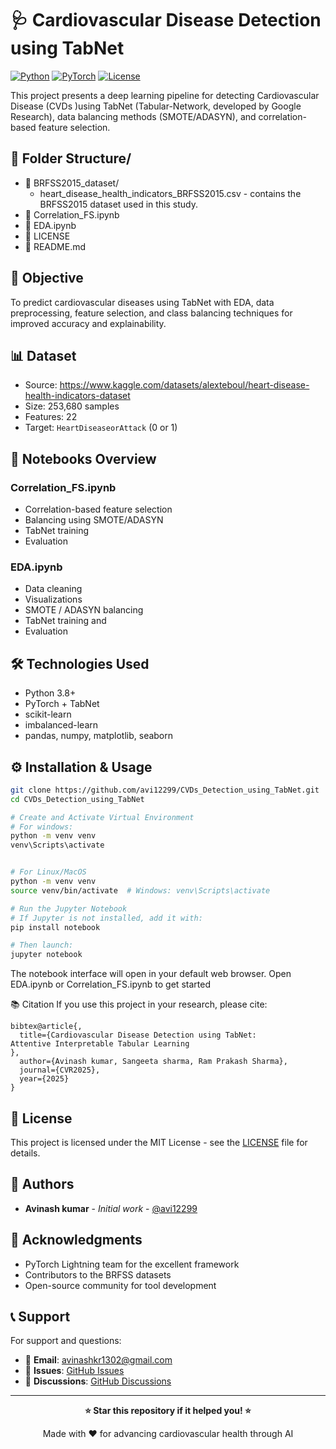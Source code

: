 # 🩺 Cardiovascular Disease Detection using TabNet

[![Python](https://img.shields.io/badge/Python-3.8+-blue.svg)](https://www.python.org/downloads/)
[![PyTorch](https://img.shields.io/badge/PyTorch-1.9+-orange.svg)](https://pytorch.org/)
[![License](https://img.shields.io/badge/License-MIT-green.svg)](LICENSE)

This project presents a deep learning pipeline for detecting Cardiovascular Disease (CVDs )using TabNet (Tabular-Network, developed by Google Research), data balancing methods (SMOTE/ADASYN), and correlation-based feature selection.



## 📁 Folder Structure/

- 📁 BRFSS2015_dataset/
   -  heart_disease_health_indicators_BRFSS2015.csv - contains the BRFSS2015 dataset used in this study.
- 📓 Correlation_FS.ipynb
- 📓 EDA.ipynb
- 📄 LICENSE
- 📄 README.md


## 🎯 Objective

To predict cardiovascular diseases using TabNet with EDA, data preprocessing, feature selection, and class balancing techniques for improved accuracy and explainability.


## 📊 Dataset

- Source: https://www.kaggle.com/datasets/alexteboul/heart-disease-health-indicators-dataset
- Size: 253,680 samples
- Features: 22
- Target: `HeartDiseaseorAttack` (0 or 1)


## 📒 Notebooks Overview


### Correlation_FS.ipynb
- Correlation-based feature selection
- Balancing using SMOTE/ADASYN 
- TabNet training
- Evaluation 



### EDA.ipynb
- Data cleaning
- Visualizations
- SMOTE / ADASYN balancing
- TabNet training and 
- Evaluation


## 🛠️ Technologies Used

- Python 3.8+
- PyTorch + TabNet
- scikit-learn
- imbalanced-learn
- pandas, numpy, matplotlib, seaborn


## ⚙️ Installation & Usage

```bash
git clone https://github.com/avi12299/CVDs_Detection_using_TabNet.git
cd CVDs_Detection_using_TabNet

# Create and Activate Virtual Environment
# For windows:
python -m venv venv
venv\Scripts\activate


# For Linux/MacOS
python -m venv venv
source venv/bin/activate  # Windows: venv\Scripts\activate

# Run the Jupyter Notebook
# If Jupyter is not installed, add it with:
pip install notebook

# Then launch:
jupyter notebook
```

The notebook interface will open in your default web browser. 
Open EDA.ipynb or Correlation_FS.ipynb to get started

📚 Citation
If you use this project in your research, please cite:
```
bibtex@article{,
  title={Cardiovascular Disease Detection using TabNet:
Attentive Interpretable Tabular Learning
},
  author={Avinash kumar, Sangeeta sharma, Ram Prakash Sharma},
  journal={CVR2025},
  year={2025}
}
```


## 📄 License

This project is licensed under the MIT License - see the [LICENSE](LICENSE) file for details.

## 👥 Authors

- **Avinash kumar** - *Initial work* - [@avi12299](https://github.com/avi12299)

## 🙏 Acknowledgments

- PyTorch Lightning team for the excellent framework
- Contributors to the BRFSS datasets
- Open-source community for tool development


## 📞 Support

For support and questions:
- 📧 **Email**: avinashkr1302@gmail.com
- 🐛 **Issues**: [GitHub Issues](https://github.com/avi12299/CVDs_Detection_using_TabNet/issues)
- 💬 **Discussions**: [GitHub Discussions](https://github.com/avi12299/CVDs_Detection_using_TabNet/discussions)

---

<div align="center">

**⭐ Star this repository if it helped you! ⭐**

Made with ❤️ for advancing cardiovascular health through AI

</div>
